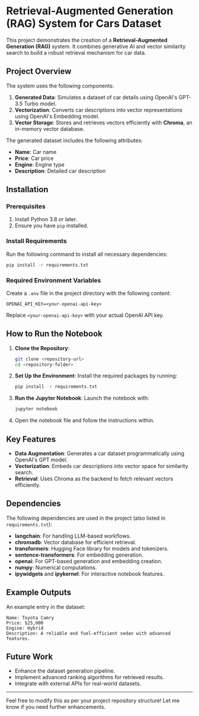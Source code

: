 
# Retrieval-Augmented Generation (RAG) System for Cars Dataset

This project demonstrates the creation of a **Retrieval-Augmented Generation (RAG)** system. It combines generative AI and vector similarity search to build a robust retrieval mechanism for car data.

## Project Overview

The system uses the following components:
1. **Generated Data**: Simulates a dataset of car details using OpenAI's GPT-3.5 Turbo model.
2. **Vectorization**: Converts car descriptions into vector representations using OpenAI's Embedding model.
3. **Vector Storage**: Stores and retrieves vectors efficiently with **Chroma**, an in-memory vector database.

The generated dataset includes the following attributes:
- **Name**: Car name
- **Price**: Car price
- **Engine**: Engine type
- **Description**: Detailed car description

## Installation

### Prerequisites
1. Install Python 3.8 or later.
2. Ensure you have `pip` installed.

### Install Requirements
Run the following command to install all necessary dependencies:

```bash
pip install -r requirements.txt
```

### Required Environment Variables
Create a `.env` file in the project directory with the following content:
```
OPENAI_API_KEY=<your-openai-api-key>
```

Replace `<your-openai-api-key>` with your actual OpenAI API key.

## How to Run the Notebook

1. **Clone the Repository**:
   ```bash
   git clone <repository-url>
   cd <repository-folder>
   ```

2. **Set Up the Environment**:
   Install the required packages by running:
   ```bash
   pip install -r requirements.txt
   ```

3. **Run the Jupyter Notebook**:
   Launch the notebook with:
   ```bash
   jupyter notebook
   ```

4. Open the notebook file and follow the instructions within.

## Key Features

- **Data Augmentation**: Generates a car dataset programmatically using OpenAI's GPT model.
- **Vectorization**: Embeds car descriptions into vector space for similarity search.
- **Retrieval**: Uses Chroma as the backend to fetch relevant vectors efficiently.

## Dependencies

The following dependencies are used in the project (also listed in `requirements.txt`):

- **langchain**: For handling LLM-based workflows.
- **chromadb**: Vector database for efficient retrieval.
- **transformers**: Hugging Face library for models and tokenizers.
- **sentence-transformers**: For embedding generation.
- **openai**: For GPT-based generation and embedding creation.
- **numpy**: Numerical computations.
- **ipywidgets** and **ipykernel**: For interactive notebook features.

## Example Outputs

An example entry in the dataset:
```
Name: Toyota Camry
Price: $25,000
Engine: Hybrid
Description: A reliable and fuel-efficient sedan with advanced features.
```

## Future Work

- Enhance the dataset generation pipeline.
- Implement advanced ranking algorithms for retrieved results.
- Integrate with external APIs for real-world datasets.

---

Feel free to modify this as per your project repository structure! Let me know if you need further enhancements.